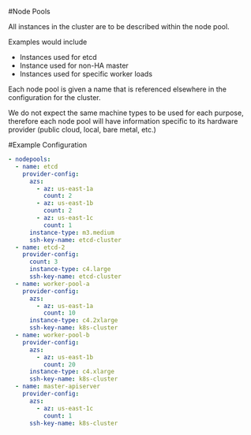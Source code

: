 #Node Pools

All instances in the cluster are to be described within the node pool.

Examples would include

* Instances used for etcd
* Instance used for non-HA master
* Instances used for specific worker loads

Each node pool is given a name that is referenced elsewhere in the configuration for the cluster.

We do not expect the same machine types to be used for each purpose, therefore each node pool will have information specific to its hardware provider (public cloud, local, bare metal, etc.)

#Example Configuration
```yaml
- nodepools:
  - name: etcd
    provider-config: 
      azs:
        - az: us-east-1a
          count: 2
        - az: us-east-1b
          count: 2
        - az: us-east-1c
          count: 1
      instance-type: m3.medium
      ssh-key-name: etcd-cluster
  - name: etcd-2
    provider-config:
      count: 3
      instance-type: c4.large
      ssh-key-name: etcd-cluster
  - name: worker-pool-a
    provider-config:
      azs:
        - az: us-east-1a
          count: 10
      instance-type: c4.2xlarge
      ssh-key-name: k8s-cluster
  - name: worker-pool-b
    provider-config:
      azs:
        - az: us-east-1b
          count: 20
      instance-type: c4.xlarge
      ssh-key-name: k8s-cluster
  - name: master-apiserver
    provider-config:
      azs:
        - az: us-east-1c
          count: 1
      ssh-key-name: k8s-cluster
```